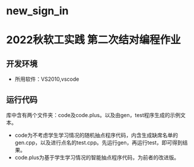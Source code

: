 # new_sign_in

# 2022秋软工实践 第二次结对编程作业

## 开发环境
* 所用软件：VS2010,vscode


## 运行代码
库中含有两个文件夹：code及code.plus。以及由gen，test程序生成的示例文本。
* code为不考虑学生学习情况的随机抽点程序代码，内含生成缺席名单的gen.cpp，以及进行点名的test.cpp。先运行gen，再运行test，即可得到结果。
* code.plus为基于学生学习情况的智能抽点程序代码，为前者的改进版。  


